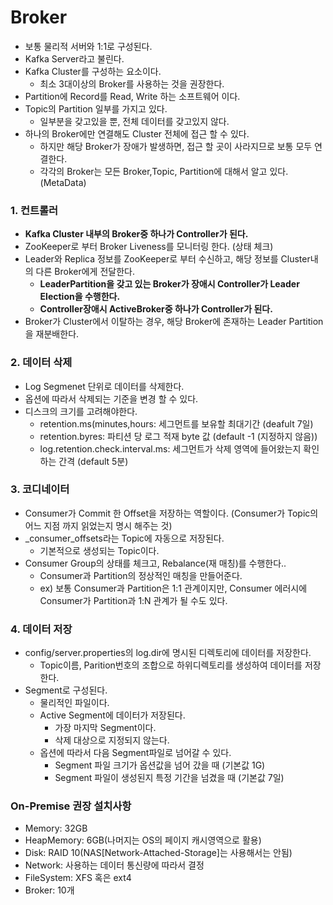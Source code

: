 # Broker
- 보통 물리적 서버와 1:1로 구성된다.
- Kafka Server라고 불린다.
- Kafka Cluster를 구성하는 요소이다.
    - 최소 3대이상의 Broker를 사용하는 것을 권장한다.
- Partition에 Record를 Read, Write 하는 소프트웨어 이다.
- Topic의 Partition 일부를 가지고 있다.
    - 일부분을 갖고있을 뿐, 전체 데이터를 갖고있지 않다.
- 하나의 Broker에만 연결해도 Cluster 전체에 접근 할 수 있다.
    - 하지만 해당 Broker가 장애가 발생하면, 접근 할 곳이 사라지므로 보통 모두 연결한다.
    - 각각의 Broker는 모든 Broker,Topic, Partition에 대해서 알고 있다. (MetaData)
### 1. 컨트롤러
- **Kafka Cluster 내부의 Broker중 하나가 Controller가 된다.**
- ZooKeeper로 부터 Broker Liveness를 모니터링 한다. (상태 체크)
- Leader와 Replica 정보를 ZooKeeper로 부터 수신하고, 해당 정보를 Cluster내의 다른 Broker에게 전달한다.
    - **LeaderPartition을 갖고 있는 Broker가 장애시 Controller가 Leader Election을 수행한다.**
    - **Controller장애시 ActiveBroker중 하나가 Controller가 된다.**
- Broker가 Cluster에서 이탈하는 경우, 해당 Broker에 존재하는 Leader Partition을 재분배한다.

### 2. 데이터 삭제
- Log Segmenet 단위로 데이터를 삭제한다.
- 옵션에 따라서 삭제되는 기준을 변경 할 수 있다.
- 디스크의 크기를 고려해야한다.
    - retention.ms(minutes,hours: 세그먼트를 보유할 최대기간 (deafult 7일)
    - retention.byres: 파티션 당 로그 적재 byte 값 (default -1 (지정하지 않음))
    - log.retention.check.interval.ms: 세그먼트가 삭제 영역에 들어왔는지 확인하는 간격 (default 5분)
### 3. 코디네이터
- Consumer가 Commit 한 Offset을 저장하는 역할이다. (Consumer가 Topic의 어느 지점 까지 읽었는지 명시 해주는 것)
- _consumer_offsets라는 Topic에 자동으로 저장된다.
    - 기본적으로 생성되는 Topic이다.
- Consumer Group의 상태를 체크고, Rebalance(재 매칭)를 수행한다..
    - Consumer과 Partition의 정상적인 매칭을 만들어준다.
    - ex) 보통 Consumer과 Partition은 1:1 관계이지만, Consumer 에러시에 Consumer가 Partition과 1:N 관계가 될 수도 있다.

### 4. 데이터 저장
- config/server.properties의 log.dir에 명시된 디렉토리에 데이터를 저장한다.
    - Topic이름, Parition번호의 조합으로 하위디렉토리를 생성하여 데이터를 저장한다.
- Segment로 구성된다.
    - 물리적인 파일이다.
    - Active Segment에 데이터가 저장된다.
        - 가장 마지막 Segment이다.
        - 삭제 대상으로 지정되지 않는다.
    - 옵션에 따라서 다음 Segment파일로 넘어갈 수 있다.
        - Segment 파일 크기가 옵션값을 넘어 갔을 때 (기본값 1G)
        - Segment 파일이 생성된지 특정 기간을 넘겼을 때 (기본값 7일)


### On-Premise 권장 설치사항
- Memory: 32GB 
- HeapMemory: 6GB(나머지는 OS의 페이지 캐시영역으로 활용)
- Disk: RAID 10(NAS[Network-Attached-Storage]는 사용해서는 안됨)
- Network: 사용하는 데이터 통신량에 따라서 결정
- FileSystem: XFS 혹은 ext4
- Broker: 10개